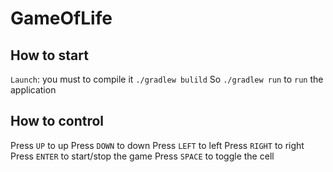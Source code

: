 # GameOfLife
 
## How to start
`Launch`: you must to compile it `./gradlew bulild`
So `./gradlew run` to `run` the application

## How to control

Press `UP` to up
Press `DOWN` to down
Press `LEFT` to left
Press `RIGHT` to right
Press `ENTER` to start/stop the game
Press `SPACE` to toggle the cell